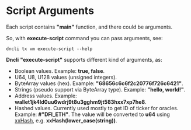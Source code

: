 # Script Arguments

Each script contains **"main"** function, and there could be arguments.

So, with **execute-script** command you can pass arguments, see:

```shell
dncli tx vm execute-script --help
```

**Dncli** **"execute-script"** supports different kind of arguments, as:

- Boolean values. Example: **true, false**.
- U64, U8, U128 values (unsigned integers).
- ByteArray values (hex). Example: **"68656c6c6f2c20776f726c6421"**.
- Strings (pseudo support via ByteArray type). Example: **"hello, world!"**.
- Address values. Example: **wallet1jk4ld0uu6wdrj9t8u3gghm9jt583hxx7xp7he8**.
- Hashed values. Currently used mostly to get ID of ticker for oracles. Example: **#"DFI_ETH"**. The value will be converted to **u64** using [xxHash](https://github.com/Cyan4973/xxHash), e.g. **xxHash(lower_case(string))**.
